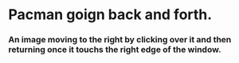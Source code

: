 # Pacman goign back and forth.
### An image moving to the right by clicking over it and then returning once it touchs the right edge of the window.
